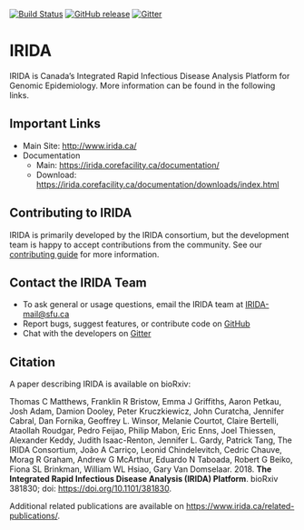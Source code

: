 [![Build Status](https://travis-ci.org/phac-nml/irida.svg?branch=development)](https://travis-ci.org/phac-nml/irida)
[![GitHub release](https://img.shields.io/github/release/phac-nml/irida.svg)](https://github.com/phac-nml/irida/releases/latest)
[![Gitter](https://img.shields.io/gitter/room/phac-nml/irida.svg)](https://gitter.im/irida-project/Lobby)

IRIDA
=====

IRIDA is Canada’s Integrated Rapid Infectious Disease Analysis Platform for Genomic Epidemiology.  More information can be found in the following links.

Important Links
---------------

* Main Site: <http://www.irida.ca/>
* Documentation
    * Main: <https://irida.corefacility.ca/documentation/>
    * Download: <https://irida.corefacility.ca/documentation/downloads/index.html>


Contributing to IRIDA
---------------------
IRIDA is primarily developed by the IRIDA consortium, but the development team is happy to accept contributions from the community.  See our [contributing guide](CONTRIBUTING.md) for more information.

Contact the IRIDA Team
----------------------
* To ask general or usage questions, email the IRIDA team at IRIDA-mail@sfu.ca
* Report bugs, suggest features, or contribute code on [GitHub](http://github.com/phac-nml/irida)
* Chat with the developers on [Gitter](https://gitter.im/irida-project/)

Citation
--------

A paper describing IRIDA is available on bioRxiv:

Thomas C Matthews, Franklin R Bristow, Emma J Griffiths, Aaron Petkau, Josh Adam, Damion Dooley, Peter Kruczkiewicz, John Curatcha, Jennifer Cabral, Dan Fornika, Geoffrey L. Winsor, Melanie Courtot, Claire Bertelli, Ataollah Roudgar, Pedro Feijao, Philip Mabon, Eric Enns, Joel Thiessen, Alexander Keddy, Judith Isaac-Renton, Jennifer L. Gardy, Patrick Tang, The IRIDA Consortium, João A Carriço, Leonid Chindelevitch, Cedric Chauve, Morag R Graham, Andrew G McArthur, Eduardo N Taboada, Robert G Beiko, Fiona SL Brinkman, William WL Hsiao, Gary Van Domselaar. 2018. **The Integrated Rapid Infectious Disease Analysis (IRIDA) Platform**. bioRxiv 381830; doi: <https://doi.org/10.1101/381830>.

Additional related publications are available on <https://www.irida.ca/related-publications/>.
